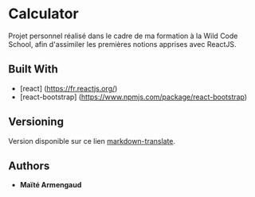 # Calculator

Projet personnel réalisé dans le cadre de ma formation à la Wild Code School, afin d'assimiler les premières notions apprises avec ReactJS. 

## Built With
* [react] (https://fr.reactjs.org/)
* [react-bootstrap] (https://www.npmjs.com/package/react-bootstrap)

## Versioning

Version disponible sur ce lien [markdown-translate](https://codesandbox.io/s/markdown-app-jbuth). 

## Authors

* **Maïté Armengaud** 
